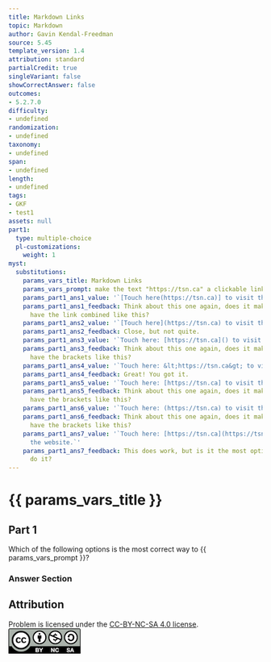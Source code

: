 ```yaml
---
title: Markdown Links
topic: Markdown
author: Gavin Kendal-Freedman
source: 5.45
template_version: 1.4
attribution: standard
partialCredit: true
singleVariant: false
showCorrectAnswer: false
outcomes:
- 5.2.7.0
difficulty:
- undefined
randomization:
- undefined
taxonomy:
- undefined
span:
- undefined
length:
- undefined
tags:
- GKF
- test1
assets: null
part1:
  type: multiple-choice
  pl-customizations:
    weight: 1
myst:
  substitutions:
    params_vars_title: Markdown Links
    params_vars_prompt: make the text "https://tsn.ca" a clickable link
    params_part1_ans1_value: '`[Touch here(https://tsn.ca)] to visit the website.`'
    params_part1_ans1_feedback: Think about this one again, does it make sense to
      have the link combined like this?
    params_part1_ans2_value: '`[Touch here](https://tsn.ca) to visit the website.`'
    params_part1_ans2_feedback: Close, but not quite.
    params_part1_ans3_value: '`Touch here: [https://tsn.ca]() to visit the website.`'
    params_part1_ans3_feedback: Think about this one again, does it make sense to
      have the brackets like this?
    params_part1_ans4_value: '`Touch here: &lt;https://tsn.ca&gt; to visit the website.`'
    params_part1_ans4_feedback: Great! You got it.
    params_part1_ans5_value: '`Touch here: [https://tsn.ca] to visit the website.`'
    params_part1_ans5_feedback: Think about this one again, does it make sense to
      have the brackets like this?
    params_part1_ans6_value: '`Touch here: (https://tsn.ca) to visit the website.`'
    params_part1_ans6_feedback: Think about this one again, does it make sense to
      have the brackets like this?
    params_part1_ans7_value: '`Touch here: [https://tsn.ca](https://tsn.ca) to visit
      the website.`'
    params_part1_ans7_feedback: This does work, but is it the most optimal way to
      do it?
---
```

# {{ params_vars_title }}

## Part 1

Which of the following options is the most correct way to {{ params_vars_prompt }}?

### Answer Section

## Attribution

Problem is licensed under the [CC-BY-NC-SA 4.0 license](https://creativecommons.org/licenses/by-nc-sa/4.0/).<br> ![The Creative Commons 4.0 license requiring attribution-BY, non-commercial-NC, and share-alike-SA license.](https://raw.githubusercontent.com/firasm/bits/master/by-nc-sa.png)